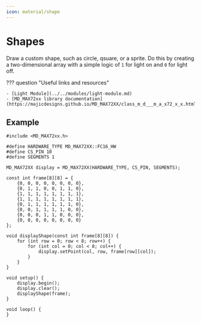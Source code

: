 ```yaml
---
icon: material/shape
---
```


# Shapes

Draw a custom shape, such as circle, qsuare, or a sprite. Do this by creating a two-dimensional array with a simple logic of `1` for light on and `0` for light off.

??? question "Useful links and resources"

    - [Light Module](../../modules/light-module.md)
    - [MD_MAX72xx library documentation](https://majicdesigns.github.io/MD_MAX72XX/class_m_d___m_a_x72_x_x.html)

## Example

```arduino
#include <MD_MAX72xx.h>

#define HARDWARE_TYPE MD_MAX72XX::FC16_HW
#define CS_PIN 10
#define SEGMENTS 1

MD_MAX72XX display = MD_MAX72XX(HARDWARE_TYPE, CS_PIN, SEGMENTS);

const int frame[8][8] = {
	{0, 0, 0, 0, 0, 0, 0, 0},
	{0, 1, 1, 0, 0, 1, 1, 0},
	{1, 1, 1, 1, 1, 1, 1, 1},
	{1, 1, 1, 1, 1, 1, 1, 1},
	{0, 1, 1, 1, 1, 1, 1, 0},
	{0, 0, 1, 1, 1, 1, 0, 0},
	{0, 0, 0, 1, 1, 0, 0, 0},
	{0, 0, 0, 0, 0, 0, 0, 0}
};

void displayShape(const int frame[8][8]) {
	for (int row = 0; row < 8; row++) {
		for (int col = 0; col < 8; col++) {
			display.setPoint(col, row, frame[row][col]);
		}
	}
}

void setup() {
	display.begin();
	display.clear();
	displayShape(frame);
}

void loop() {
}
```
